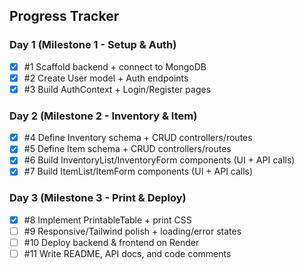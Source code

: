 ## Progress Tracker
### Day 1 (Milestone 1 - Setup & Auth)
- [x] #1 Scaffold backend + connect to MongoDB
- [x] #2 Create User model + Auth endpoints
- [x] #3 Build AuthContext + Login/Register pages

### Day 2 (Milestone 2 - Inventory & Item)
- [x] #4 Define Inventory schema + CRUD controllers/routes
- [x] #5 Define Item schema + CRUD controllers/routes
- [x] #6 Build InventoryList/InventoryForm components (UI + API calls)
- [x] #7 Build ItemList/ItemForm components (UI + API calls)

### Day 3 (Milestone 3 - Print & Deploy)
- [x] #8 Implement PrintableTable + print CSS
- [ ] #9 Responsive/Tailwind polish + loading/error states
- [ ] #10 Deploy backend & frontend on Render
- [ ] #11 Write README, API docs, and code comments
